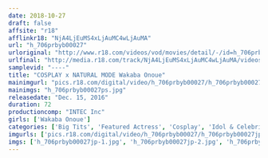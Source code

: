 ```yaml
---
date: 2018-10-27
draft: false
affsite: "r18"
afflinkr18: "NjA4LjEuMS4xLjAuMC4wLjAuMA"
url: "h_706prbyb00027"
urloriginal: "http://www.r18.com/videos/vod/movies/detail/-/id=h_706prbyb00027"
urlfinal: "http://media.r18.com/track/NjA4LjEuMS4xLjAuMC4wLjAuMA/videos/vod/movies/detail/-/id=h_706prbyb00027"
samplevid: "----"
title: "COSPLAY x NATURAL MODE Wakaba Onoue"
mainimgurl: "pics.r18.com/digital/video/h_706prbyb00027/h_706prbyb00027ps.jpg"
mainimgs: "h_706prbyb00027ps.jpg"
releasedate: "Dec. 15, 2016"
duration: 72
productioncomp: "INTEC Inc"
girls: ['Wakaba Onoue']
categories: ['Big Tits', 'Featured Actress', 'Cosplay', 'Idol & Celebrity', 'Idol Video', 'Hi-Def']
imgurls: ['pics.r18.com/digital/video/h_706prbyb00027/h_706prbyb00027jp-1.jpg', 'pics.r18.com/digital/video/h_706prbyb00027/h_706prbyb00027jp-2.jpg', 'pics.r18.com/digital/video/h_706prbyb00027/h_706prbyb00027jp-3.jpg', 'pics.r18.com/digital/video/h_706prbyb00027/h_706prbyb00027jp-4.jpg', 'pics.r18.com/digital/video/h_706prbyb00027/h_706prbyb00027jp-5.jpg', 'pics.r18.com/digital/video/h_706prbyb00027/h_706prbyb00027jp-6.jpg', 'pics.r18.com/digital/video/h_706prbyb00027/h_706prbyb00027jp-7.jpg', 'pics.r18.com/digital/video/h_706prbyb00027/h_706prbyb00027jp-8.jpg', 'pics.r18.com/digital/video/h_706prbyb00027/h_706prbyb00027jp-9.jpg', 'pics.r18.com/digital/video/h_706prbyb00027/h_706prbyb00027jp-10.jpg', 'pics.r18.com/digital/video/h_706prbyb00027/h_706prbyb00027jp-11.jpg', 'pics.r18.com/digital/video/h_706prbyb00027/h_706prbyb00027jp-12.jpg', 'pics.r18.com/digital/video/h_706prbyb00027/h_706prbyb00027jp-13.jpg', 'pics.r18.com/digital/video/h_706prbyb00027/h_706prbyb00027jp-14.jpg', 'pics.r18.com/digital/video/h_706prbyb00027/h_706prbyb00027jp-15.jpg', 'pics.r18.com/digital/video/h_706prbyb00027/h_706prbyb00027jp-16.jpg', 'pics.r18.com/digital/video/h_706prbyb00027/h_706prbyb00027jp-17.jpg', 'pics.r18.com/digital/video/h_706prbyb00027/h_706prbyb00027jp-18.jpg', 'pics.r18.com/digital/video/h_706prbyb00027/h_706prbyb00027jp-19.jpg', 'pics.r18.com/digital/video/h_706prbyb00027/h_706prbyb00027jp-20.jpg']
imgs: ['h_706prbyb00027jp-1.jpg', 'h_706prbyb00027jp-2.jpg', 'h_706prbyb00027jp-3.jpg', 'h_706prbyb00027jp-4.jpg', 'h_706prbyb00027jp-5.jpg', 'h_706prbyb00027jp-6.jpg', 'h_706prbyb00027jp-7.jpg', 'h_706prbyb00027jp-8.jpg', 'h_706prbyb00027jp-9.jpg', 'h_706prbyb00027jp-10.jpg', 'h_706prbyb00027jp-11.jpg', 'h_706prbyb00027jp-12.jpg', 'h_706prbyb00027jp-13.jpg', 'h_706prbyb00027jp-14.jpg', 'h_706prbyb00027jp-15.jpg', 'h_706prbyb00027jp-16.jpg', 'h_706prbyb00027jp-17.jpg', 'h_706prbyb00027jp-18.jpg', 'h_706prbyb00027jp-19.jpg', 'h_706prbyb00027jp-20.jpg']
---
```

